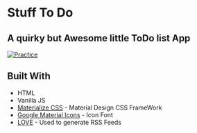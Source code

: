 # Stuff To Do
## A quirky but __Awesome__ little ToDo list App
[![Practice](https://img.shields.io/badge/Practice-JavaScript-yellow.svg)](http://www.esankole.gq/todolist/)
## Built With

* HTML
* Vanilla JS
* [Materialize CSS](http://www.materializecss.com/) - Material Design CSS FrameWork
* [Google Material Icons](https://maven.apache.org/) - Icon Font
* [LOVE](https://rometools.github.io/rome/) - Used to generate RSS Feeds


